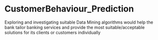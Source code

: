 # CustomerBehaviour_Prediction
Exploring and investigating  suitable Data Mining algorithms would help the bank tailor banking services and provide the most suitable/acceptable solutions for its clients or customers individually
